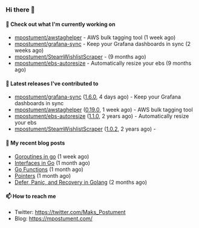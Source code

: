 ### Hi there 👋

#### 👷 Check out what I'm currently working on

- [mpostument/awstaghelper](https://github.com/mpostument/awstaghelper) - AWS bulk tagging tool (1 week ago)
- [mpostument/grafana-sync](https://github.com/mpostument/grafana-sync) - Keep your Grafana dashboards in sync (2 weeks ago)
- [mpostument/SteamWishlistScraper](https://github.com/mpostument/SteamWishlistScraper) -  (9 months ago)
- [mpostument/ebs-autoresize](https://github.com/mpostument/ebs-autoresize) - Automatically resize your ebs (9 months ago)

#### 🔭 Latest releases I've contributed to

- [mpostument/grafana-sync](https://github.com/mpostument/grafana-sync) ([1.6.0](https://github.com/mpostument/grafana-sync/releases/tag/1.6.0), 4 days ago) - Keep your Grafana dashboards in sync
- [mpostument/awstaghelper](https://github.com/mpostument/awstaghelper) ([0.19.0](https://github.com/mpostument/awstaghelper/releases/tag/0.19.0), 1 week ago) - AWS bulk tagging tool
- [mpostument/ebs-autoresize](https://github.com/mpostument/ebs-autoresize) ([1.1.0](https://github.com/mpostument/ebs-autoresize/releases/tag/1.1.0), 2 years ago) - Automatically resize your ebs
- [mpostument/SteamWishlistScraper](https://github.com/mpostument/SteamWishlistScraper) ([1.0.2](https://github.com/mpostument/SteamWishlistScraper/releases/tag/1.0.2), 2 years ago) - 

#### 📜 My recent blog posts

- [Goroutines in go](https://mpostument.com/2023/02/20/go-routines/) (1 week ago)
- [Interfaces in Go](https://mpostument.com/2023/01/15/go-interfaces/) (1 month ago)
- [Go Functions](https://mpostument.com/2023/01/06/go-functions/) (1 month ago)
- [Pointers](https://mpostument.com/2022/12/30/go-pointers/) (1 month ago)
- [Defer, Panic, and Recovery in Golang](https://mpostument.com/2022/12/22/go-defer-panic/) (2 months ago)

#### 📫 How to reach me

- Twitter: https://twitter.com/Maks_Postument
- Blog: https://mpostument.com/
